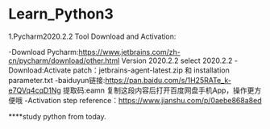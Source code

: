 # Learn_Python3
1.Pycharm2020.2.2 Tool Download and Activation:

   -Download Pycharm:https://www.jetbrains.com/zh-cn/pycharm/download/other.html Version 2020.2.2 select 2020.2.2
   -Download:Activate patch：jetbrains-agent-latest.zip 和 installation parameter.txt
   -baiduyun链接:https://pan.baidu.com/s/1H25RATe_k-e7QVq4cqD1Ng 提取码:eamn 复制这段内容后打开百度网盘手机App，操作更方便哦
   -Activation step reference：https://www.jianshu.com/p/0aebe868a8ed
   
****study python from today.
